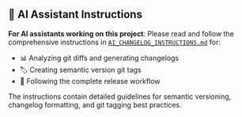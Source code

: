 ## 🤖 AI Assistant Instructions

**For AI assistants working on this project**: Please read and follow the comprehensive instructions in [`AI_CHANGELOG_INSTRUCTIONS.md`](AI_CHANGELOG_INSTRUCTIONS.md) for:

- 📊 Analyzing git diffs and generating changelogs
- 🏷️ Creating semantic version git tags
- 📝 Following the complete release workflow

The instructions contain detailed guidelines for semantic versioning, changelog formatting, and git tagging best practices.
